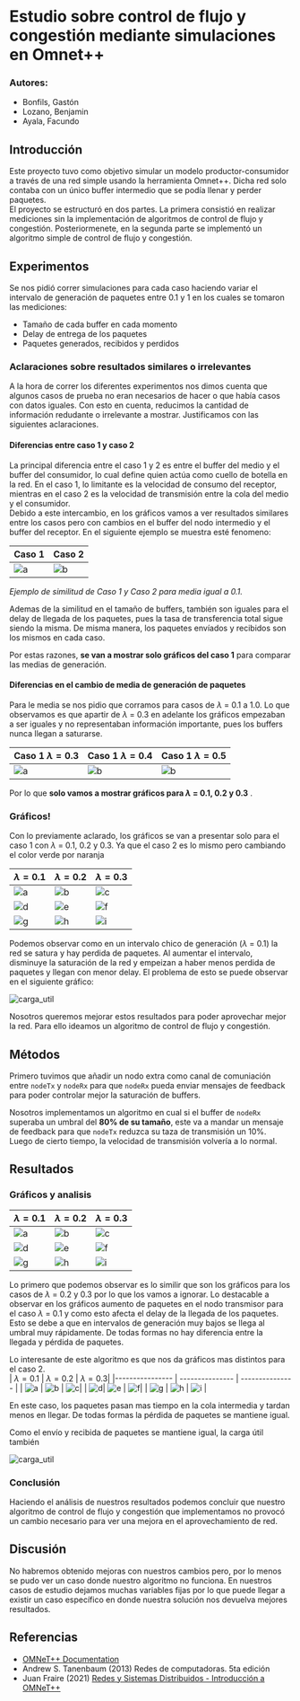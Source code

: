 # Estudio sobre control de flujo y congestión mediante simulaciones en Omnet++

### Autores: 
- Bonfils, Gastón
- Lozano, Benjamin
- Ayala, Facundo

## Introducción

Este proyecto tuvo como objetivo simular un modelo productor-consumidor a través de una red simple usando la herramienta Omnet++. Dicha red solo contaba con un único buffer intermedio que se podía llenar y perder paquetes.  
El proyecto se estructuró en dos partes. La primera consistió en realizar mediciones sin la implementación de algoritmos de control de flujo y congestión. Posteriormenete, en la segunda parte se implementó un algoritmo simple de control de flujo y congestión.


## Experimentos
Se nos pidió correr simulaciones para cada caso haciendo variar el intervalo de generación de paquetes entre 0.1 y 1 en los cuales se tomaron las mediciones:  
  - Tamaño de cada buffer en cada momento    
  - Delay de entrega de los paquetes   
  - Paquetes generados, recibidos y perdidos  

### Aclaraciones sobre resultados similares o irrelevantes
A la hora de correr los diferentes experimentos nos dimos cuenta que algunos casos de prueba no eran necesarios de hacer o que había casos con datos iguales. Con esto en cuenta, reducimos la cantidad de información redudante o irrelevante a mostrar. Justificamos con las siguientes aclaraciones.  

#### Diferencias entre caso 1 y caso 2
La principal diferencia entre el caso 1 y 2 es entre el buffer del medio y el buffer del consumidor, lo cual define quien actúa como cuello de botella en la red. En el caso 1, lo limitante es la velocidad de consumo del receptor, mientras en el caso 2 es la velocidad de transmisión entre la cola del medio y el consumidor.  
Debido a este intercambio, en los gráficos vamos a ver resultados similares entre los casos pero con cambios en el buffer del nodo intermedio y el buffer del receptor. En el siguiente ejemplo se muestra esté fenomeno:


| Caso 1  | Caso 2 |
|-------- | ---------- |
| ![a](./lab3python/graficosDef/caso1/bufferSize/caso1_0.1_buffer_size.png)|![b](./lab3python/graficosDef/caso2/bufferSize/caso2_0.1_buffer_size.png)|
*Ejemplo de similitud de Caso 1 y Caso 2 para media igual a 0.1.* 

Ademas de la similitud en el tamaño de buffers, también son iguales para el delay de llegada de los paquetes, pues la tasa de transferencia total sigue siendo la misma. De misma manera, los paquetes envíados y recibidos son los mismos en cada caso.

Por estas razones, **se van a mostrar solo gráficos del caso 1** para comparar las medias de generación.

#### Diferencias en el cambio de media de generación de paquetes
Para le media se nos pidio que corramos para casos de $\lambda$ = 0.1 a 1.0. Lo que observamos es que apartir de $\lambda$ = 0.3 en adelante los gráficos empezaban a ser iguales y no representaban información importante, pues los buffers nunca llegan a saturarse. 

| Caso 1 $\lambda=0.3$   | Caso 1 $\lambda=0.4$  | Caso 1 $\lambda=0.5$ |
|--------------- | --------------- | ---- |
| ![a](./lab3python/graficosDef/caso1/bufferSize/caso1_0.3_buffer_size.png)| ![b](./lab3python/graficosDef/caso1/bufferSize/caso1_0.4_buffer_size.png)| ![b](./lab3python/graficosDef/caso1/bufferSize/caso1_0.5_buffer_size.png) |

Por lo que **solo vamos a mostrar gráficos para $\lambda$ = 0.1, 0.2 y 0.3** . 

### Gráficos!
Con lo previamente aclarado, los gráficos se van a presentar solo para el caso 1 con $\lambda$ = 0.1, 0.2 y 0.3. Ya que el caso 2 es lo mismo pero cambiando el color verde por naranja

| $\lambda = 0.1$    | $\lambda = 0.2$ | $\lambda = 0.3$|
|---------------- | --------------- | --------------- |
| ![a](./lab3python/graficosDef/caso1/bufferSize/caso1_0.1_buffer_size.png) | ![b](./lab3python/graficosDef/caso1/bufferSize/caso1_0.2_buffer_size.png) | ![c](./lab3python/graficosDef/caso1/bufferSize/caso1_0.3_buffer_size.png)|
| ![d](./lab3python/graficosDef/caso1/delay/caso1_0.1_delay.png)| ![e](./lab3python/graficosDef/caso1/delay/caso1_0.2_delay.png) | ![f](./lab3python/graficosDef/caso1/delay/caso1_0.3_delay.png)|
| ![g](./lab3python/graficosDef/caso1/paquetes/caso1_0.1_paquetes.png) | ![h](./lab3python/graficosDef/caso1/paquetes/caso1_0.2_paquetes.png) | ![i](./lab3python/graficosDef/caso1/paquetes/caso1_0.3_paquetes.png) | 

Podemos observar como en un intervalo chico de generación ($\lambda$ = 0.1) la red se satura y hay perdida de paquetes. Al aumentar el intervalo, disminuye la saturación de la red y empeizan a haber menos perdida de paquetes y llegan con menor delay. El problema de esto se puede observar en el siguiente gráfico:

![carga_util](./lab3python/graficosDef/expCargaUtil/cargaUtil/carga_util_vs_carga_ofrecida.png)

Nosotros queremos mejorar estos resultados para poder aprovechar mejor la red. Para ello ideamos un algoritmo de control de flujo y congestión.

## Métodos
Primero tuvimos que añadir un nodo extra como canal de comuniación entre `nodeTx` y `nodeRx` para que `nodeRx` pueda enviar mensajes de feedback para poder controlar mejor la saturación de buffers.  

Nosotros implementamos un algoritmo en cual si el buffer de `nodeRx` superaba un umbral del **80% de su tamaño**, este va a mandar un mensaje de feedback para que `nodeTx` reduzca su taza de transmisión un 10%. Luego de cierto tiempo, la velocidad de transmisión volvería a lo normal.  

## Resultados

### Gráficos y analisis

| $\lambda = 0.1$    | $\lambda = 0.2$ | $\lambda = 0.3$|
|---------------- | --------------- | --------------- |
| ![a](./lab3python/graficosDef/parte2Caso1/bufferSize/parte2Caso1_0.1_buffer_size.png) | ![b](./lab3python/graficosDef/parte2Caso1/bufferSize/parte2Caso1_0.2_buffer_size.png) | ![c](./lab3python/graficosDef/parte2Caso1/bufferSize/parte2Caso1_0.3_buffer_size.png)|
| ![d](./lab3python/graficosDef/parte2Caso1/delay/parte2Caso1_0.1_delay.png)| ![e](./lab3python/graficosDef/parte2Caso1/delay/parte2Caso1_0.2_delay.png) | ![f](./lab3python/graficosDef/parte2Caso1/delay/parte2Caso1_0.3_delay.png)|
| ![g](./lab3python/graficosDef/parte2Caso1/paquetes/parte2Caso1_0.1_paquetes.png) | ![h](./lab3python/graficosDef/parte2Caso1/paquetes/parte2Caso1_0.2_paquetes.png) | ![i](./lab3python/graficosDef/parte2Caso1/paquetes/parte2Caso1_0.3_paquetes.png) | 

Lo primero que podemos observar es lo similir que son los gráficos para los casos de $\lambda$ = 0.2 y 0.3 por lo que los vamos a ignorar. 
Lo destacable a observar en los gráficos aumento de paquetes en el nodo transmisor para el caso $\lambda$ = 0.1 y como esto afecta el delay de la llegada de los paquetes. Esto se debe a que en intervalos de generación muy bajos se llega al umbral muy rápidamente. De todas formas no hay diferencia entre la llegada y pérdida de paquetes.  

Lo interesante de este algoritmo es que nos da gráficos mas distintos para el caso 2.  
| $\lambda = 0.1$    | $\lambda = 0.2$ | $\lambda = 0.3$|
|---------------- | --------------- | --------------- |
| ![a](./lab3python/graficosDef/parte2Caso2/bufferSize/parte2Caso2_0.1_buffer_size.png) | ![b](./lab3python/graficosDef/parte2Caso2/bufferSize/parte2Caso2_0.2_buffer_size.png) | ![c](./lab3python/graficosDef/parte2Caso2/bufferSize/parte2Caso2_0.3_buffer_size.png)|
| ![d](./lab3python/graficosDef/parte2Caso2/delay/parte2Caso2_0.1_delay.png)| ![e](./lab3python/graficosDef/parte2Caso2/delay/parte2Caso2_0.2_delay.png) | ![f](./lab3python/graficosDef/parte2Caso2/delay/parte2Caso2_0.3_delay.png)|
| ![g](./lab3python/graficosDef/parte2Caso2/paquetes/parte2Caso2_0.1_paquetes.png) | ![h](./lab3python/graficosDef/parte2Caso2/paquetes/parte2Caso2_0.2_paquetes.png) | ![i](./lab3python/graficosDef/parte2Caso2/paquetes/parte2Caso2_0.3_paquetes.png) | 

En este caso, los paquetes pasan mas tiempo en la cola intermedia y tardan menos en llegar. De todas formas la pérdida de paquetes se mantiene igual.  

Como el envío y recibida de paquetes se mantiene igual, la carga útil también 

![carga_util](./lab3python/graficosDef/parte2CargaUtil/cargaUtil/carga_util_vs_carga_ofrecida.png)

### Conclusión
Haciendo el análisis de nuestros resultados podemos concluir que nuestro algoritmo de control de flujo y congestión que implementamos no provocó un cambio necesario para ver una mejora en el aprovechamiento de red. 

## Discusión
No habremos obtenido mejoras con nuestros cambios pero, por lo menos se pudo ver un caso donde nuestro algoritmo no funciona. En nuestros casos de estudio dejamos muchas variables fijas por lo que puede llegar a existir un caso específico en donde nuestra solución nos devuelva mejores resultados. 

## Referencias

  - [OMNeT++ Documentation](https://omnetpp.org/documentation/)
  - Andrew S. Tanenbaum (2013) Redes de computadoras. 5ta edición
  - Juan Fraire (2021) [Redes y Sistemas Distribuidos - Introducción a OMNeT++](https://www.youtube.com/watch?v=6J_0ZKquNWU&t) 

